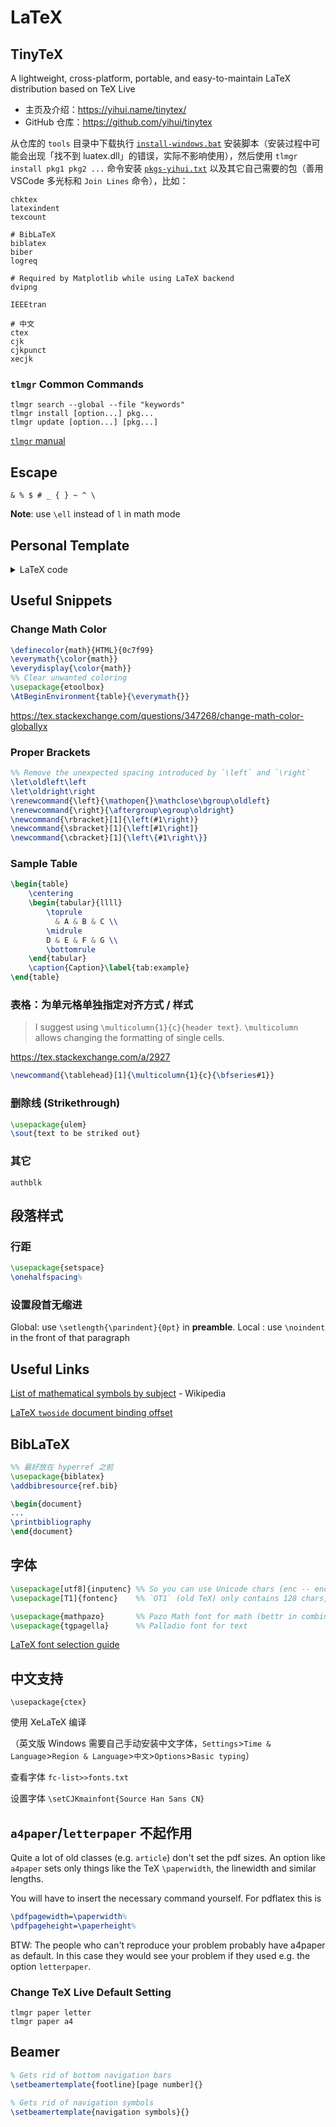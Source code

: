 # LaTeX

## TinyTeX

A lightweight, cross-platform, portable, and easy-to-maintain LaTeX distribution based on TeX Live

- 主页及介绍：<https://yihui.name/tinytex/>
- GitHub 仓库：<https://github.com/yihui/tinytex>

从仓库的 `tools` 目录中下载执行 [`install-windows.bat`](https://github.com/yihui/tinytex/raw/master/tools/install-windows.bat) 安装脚本（安装过程中可能会出现「找不到 luatex.dll」的错误，实际不影响使用），然后使用 `tlmgr install pkg1 pkg2 ...` 命令安装 [`pkgs-yihui.txt`](https://github.com/yihui/tinytex/raw/master/tools/pkgs-yihui.txt) 以及其它自己需要的包（善用 VSCode 多光标和 `Join Lines` 命令），比如：

```
chktex
latexindent
texcount

# BibLaTeX
biblatex
biber
logreq

# Required by Matplotlib while using LaTeX backend
dvipng

IEEEtran

# 中文
ctex
cjk
cjkpunct
xecjk
```

### `tlmgr` Common Commands

```
tlmgr search --global --file "keywords"
tlmgr install [option...] pkg...
tlmgr update [option...] [pkg...]
```

[`tlmgr` manual](https://www.tug.org/texlive/doc/tlmgr.html)

## Escape

`& % $ # _ { } ~ ^ \`

**Note**: use `\ell` instead of `l` in math mode

## Personal Template

<details>
<summary>LaTeX code</summary>

```latex
\documentclass[11pt]{article}

%% Improve typesetting.
\usepackage{microtype}

%% Use geometry package to set up margins.
%% A4 paper is 8.27 × 11.69 inch.
\usepackage[a4paper, width=6.27in, height=9.69in, includehead]{geometry}

%% Set line spacing.
\usepackage{setspace}
\onehalfspacing%

%% Compact list (avoid too loose list under 1.5 linespace)
\usepackage{enumitem}
\setlist{noitemsep}

%% For `\includegraphics'
\usepackage{graphicx}

\usepackage{booktabs}
\usepackage{multirow}
\usepackage{xcolor}

%% ━━━━━ Math ━━━━━
\usepackage{amsmath}
%% For `\mathbb'
\usepackage{amssymb}
%% For `\coloneqq', `\underbrace'
%% If enabled, no longer need to load `amsmath' manually
% \usepackage{mathtools}

% \DeclareMathOperator*{\argmin}{arg\,min}

%% ━━━━━ URL ━━━━━
\colorlet{urlcolor}{red}

%% Setup the hyperref package for enabling links, bookmarks, and PDF properties.
\usepackage[backref=page]{hyperref}
\hypersetup{
    colorlinks = true,
    citecolor  = blue
}

%% Capitalising all cross-reference names (e.g. Figure, Equation)
%% Must come as late as possible, especially after hyperref.
\usepackage[capitalise]{cleveref}

%% ━━━━━ Change the default font to sans-serif ━━━━━
%% <https://en.wikibooks.org/wiki/LaTeX/Fonts#Font_families>
\renewcommand{\familydefault}{\sfdefault}
%% Prevent warnings caused by sf font
%% <https://tex.stackexchange.com/questions/155604/itemize-under-sf-produce-a-font-warning>
\let\oldtextbullet\textbullet%
\renewcommand{\textbullet}{\rmfamily\oldtextbullet}
\usepackage{lmodern}

%% ━━━━━ Others ━━━━━
% \newcommand{\todo}[1]{\textcolor{blue}{[To-do: #1]}}

\begin{document}

\begin{center}
	\LARGE\textbf{Title}\\[5pt]
	\normalsize Author\\\today
\end{center}

\section{Introduction}

Your text

\pagebreak

\bibliography{ref}
\bibliographystyle{plain}

\end{document}
```

</details>

## Useful Snippets

### Change Math Color

```latex
\definecolor{math}{HTML}{0c7f99}
\everymath{\color{math}}
\everydisplay{\color{math}}
%% Clear unwanted coloring
\usepackage{etoolbox}
\AtBeginEnvironment{table}{\everymath{}}
```

<https://tex.stackexchange.com/questions/347268/change-math-color-globallyx>

### Proper Brackets

```latex
%% Remove the unexpected spacing introduced by `\left` and `\right`
\let\oldleft\left
\let\oldright\right
\renewcommand{\left}{\mathopen{}\mathclose\bgroup\oldleft}
\renewcommand{\right}{\aftergroup\egroup\oldright}
\newcommand{\rbracket}[1]{\left(#1\right)}
\newcommand{\sbracket}[1]{\left[#1\right]}
\newcommand{\cbracket}[1]{\left\{#1\right\}}
```

### Sample Table

```latex
\begin{table}
    \centering
    \begin{tabular}{llll}
        \toprule
          & A & B & C \\
        \midrule
        D & E & F & G \\
        \bottomrule
    \end{tabular}
    \caption{Caption}\label{tab:example}
\end{table}
```

### 表格：为单元格单独指定对齐方式 / 样式

> I suggest using `\multicolumn{1}{c}{header text}`. `\multicolumn` allows changing the formatting of single cells.

<https://tex.stackexchange.com/a/2927>

```latex
\newcommand{\tablehead}[1]{\multicolumn{1}{c}{\bfseries#1}}
```

### 删除线 (Strikethrough)

```latex
\usepackage{ulem}
\sout{text to be striked out}
```

### 其它

```
authblk
```

## 段落样式

### 行距

```latex
\usepackage{setspace}
\onehalfspacing%
```

### 设置段首无缩进

Global: use `\setlength{\parindent}{0pt}` in **preamble**.
Local : use `\noindent` in the front of that paragraph

## Useful Links

[List of mathematical symbols by subject](https://en.wikipedia.org/wiki/List_of_mathematical_symbols_by_subject) - Wikipedia

[LaTeX `twoside` document binding offset](https://tex.stackexchange.com/questions/27776/how-to-force-latex-to-put-even-pages-on-the-right-hand-side-in-documentclass-art/27786#27786)

## BibLaTeX

```latex
%% 最好放在 hyperref 之前
\usepackage{biblatex}
\addbibresource{ref.bib}

\begin{document}
...
\printbibliography
\end{document}
```

## 字体

```latex
\usepackage[utf8]{inputenc} %% So you can use Unicode chars (enc -- encoding)
\usepackage[T1]{fontenc}    %% `OT1` (old TeX) only contains 128 chars, that's why `<` and `>` are shown as `¡` and `¿`

\usepackage{mathpazo}       %% Pazo Math font for math (bettr in combination with Palatino font for text)
\usepackage{tgpagella}      %% Palladio font for text
```

[LaTeX font selection guide](https://www.latex-project.org/help/documentation/fntguide.pdf)

## 中文支持

`\usepackage{ctex}`

使用 XeLaTeX 编译

（英文版 Windows 需要自己手动安装中文字体，`Settings`>`Time & Language`>`Region & Language`>`中文`>`Options`>`Basic typing`）

查看字体 `fc-list>>fonts.txt`

设置字体 `\setCJKmainfont{Source Han Sans CN}`

## `a4paper`/`letterpaper` 不起作用

Quite a lot of old classes (e.g. `article`) don't set the pdf sizes. An option like `a4paper` sets only things like the TeX `\paperwidth`, the linewidth and similar lengths.

You will have to insert the necessary command yourself. For pdflatex this is

```latex
\pdfpagewidth=\paperwidth%
\pdfpageheight=\paperheight%
```

BTW: The people who can't reproduce your problem probably have a4paper as default. In this case they would see your problem if they used e.g. the option `letterpaper`.

### Change TeX Live Default Setting

```
tlmgr paper letter
tlmgr paper a4
```

## Beamer

```latex
% Gets rid of bottom navigation bars
\setbeamertemplate{footline}[page number]{}

% Gets rid of navigation symbols
\setbeamertemplate{navigation symbols}{}
```
